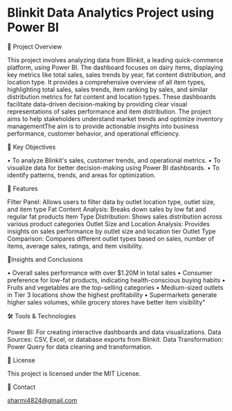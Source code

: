 # Blinkit Data Analytics Project using Power BI

📖 Project Overview

This project involves analyzing data from Blinkit, a leading quick-commerce platform, using Power BI.  The dashboard focuses on dairy items, displaying key metrics like total sales, sales trends by year, fat content distribution, and location type. It provides a comprehensive overview of all item types, highlighting total sales, sales trends, item ranking by sales, and similar distribution metrics for fat content and location types. These dashboards facilitate data-driven decision-making by providing clear visual representations of sales performance and item distribution. The project aims to help stakeholders understand market trends and optimize inventory managementThe aim is to provide actionable insights into business performance, customer behavior, and operational efficiency.

🎯 Key Objectives

• To analyze Blinkit's sales, customer trends, and operational metrics.
• To visualize data for better decision-making using Power BI dashboards.
• To identify patterns, trends, and areas for optimization.


🚀 Features

Filter Panel: Allows users to filter data by outlet location type, outlet size, and item type
Fat Content Analysis: Breaks down sales by low fat and regular fat products
Item Type Distribution: Shows sales distribution across various product categories
Outlet Size and Location Analysis: Provides insights on sales performance by outlet size and location tier
Outlet Type Comparison: Compares different outlet types based on sales, number of items, average sales, ratings, and item visibility.

🔗Insights and Conclusions

• Overall sales performance with over $1.20M in total sales
• Consumer preference for low-fat products, indicating health-conscious buying habits
• Fruits and vegetables are the top-selling categories
• Medium-sized outlets in Tier 3 locations show the highest profitability
• Supermarkets generate higher sales volumes, while grocery stores have better item visibility"

🛠 Tools & Technologies

Power BI: For creating interactive dashboards and data visualizations.
Data Sources: CSV, Excel, or database exports from Blinkit.
Data Transformation: Power Query for data cleaning and transformation.

📌 License

This project is licensed under the MIT License.

📧 Contact

sharmi4824@gmail.com


